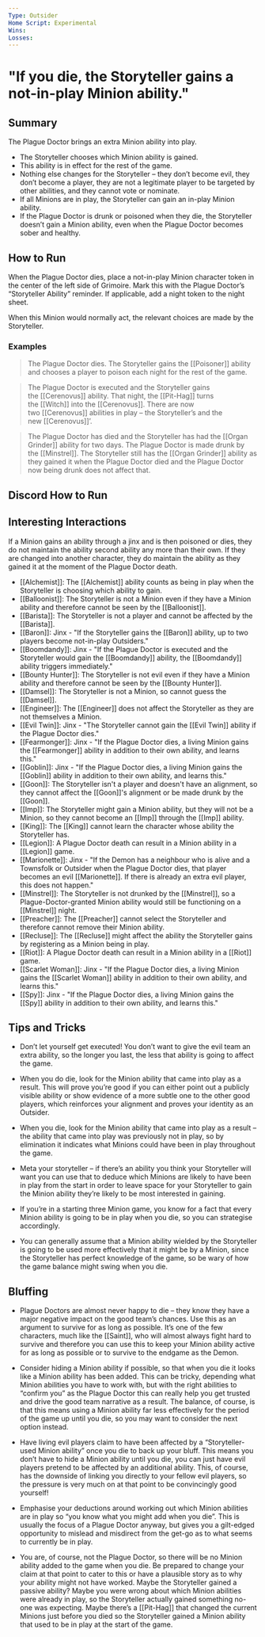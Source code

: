 ```yaml
---
Type: Outsider
Home Script: Experimental
Wins: 
Losses:
---
```

# "If you die, the Storyteller gains a not-in-play Minion ability."

## Summary
The Plague Doctor brings an extra Minion ability into play.

- The Storyteller chooses which Minion ability is gained.
- This ability is in effect for the rest of the game.
- Nothing else changes for the Storyteller – they don’t become evil, they don’t become a player, they are not a legitimate player to be targeted by other abilities, and they cannot vote or nominate.
- If all Minions are in play, the Storyteller can gain an in-play Minion ability.
- If the Plague Doctor is drunk or poisoned when they die, the Storyteller doesn’t gain a Minion ability, even when the Plague Doctor becomes sober and healthy.
## How to Run
When the Plague Doctor dies, place a not-in-play Minion character token in the center of the left side of Grimoire. Mark this with the Plague Doctor’s “Storyteller Ability” reminder. If applicable, add a night token to the night sheet.

When this Minion would normally act, the relevant choices are made by the Storyteller.
### Examples
>The Plague Doctor dies. The Storyteller gains the [[Poisoner]] ability and chooses a player to poison each night for the rest of the game.

>The Plague Doctor is executed and the Storyteller gains the [[Cerenovus]] ability. That night, the [[Pit-Hag]] turns the [[Witch]] into the [[Cerenovus]]. There are now two [[Cerenovus]] abilities in play – the Storyteller’s and the new [[Cerenovus]]’.

>The Plague Doctor has died and the Storyteller has had the [[Organ Grinder]] ability for two days. The Plague Doctor is made drunk by the [[Minstrel]]. The Storyteller still has the [[Organ Grinder]] ability as they gained it when the Plague Doctor died and the Plague Doctor now being drunk does not affect that.

## Discord How to Run


## Interesting Interactions
If a Minion gains an ability through a jinx and is then poisoned or dies, they do not maintain the ability second ability any more than their own. If they are changed into another character, they do maintain the ability as they gained it at the moment of the Plague Doctor death. 

- [[Alchemist]]: The [[Alchemist]] ability counts as being in play when the Storyteller is choosing which ability to gain. 
- [[Balloonist]]: The Storyteller is not a Minion even if they have a Minion ability and therefore cannot be seen by the [[Balloonist]]. 
- [[Barista]]: The Storyteller is not a player and cannot be affected by the [[Barista]]. 
- [[Baron]]: Jinx - "If the Storyteller gains the [[Baron]] ability, up to two players become not-in-play Outsiders." 
- [[Boomdandy]]: Jinx - "If the Plague Doctor is executed and the Storyteller would gain the [[Boomdandy]] ability, the [[Boomdandy]] ability triggers immediately." 
- [[Bounty Hunter]]: The Storyteller is not evil even if they have a Minion ability and therefore cannot be seen by the [[Bounty Hunter]]. 
- [[Damsel]]: The Storyteller is not a Minion, so cannot guess the [[Damsel]]. 
- [[Engineer]]: The [[Engineer]] does not affect the Storyteller as they are not themselves a Minion. 
- [[Evil Twin]]: Jinx - "The Storyteller cannot gain the [[Evil Twin]] ability if the Plague Doctor dies." 
- [[Fearmonger]]: Jinx - "If the Plague Doctor dies, a living Minion gains the [[Fearmonger]] ability in addition to their own ability, and learns this." 
- [[Goblin]]: Jinx - "If the Plague Doctor dies, a living Minion gains the [[Goblin]] ability in addition to their own ability, and learns this." 
- [[Goon]]: The Storyteller isn't a player and doesn't have an alignment, so they cannot affect the [[Goon]]'s alignment or be made drunk by the [[Goon]]. 
- [[Imp]]: The Storyteller might gain a Minion ability, but they will not be a Minion, so they cannot become an [[Imp]] through the [[Imp]] ability. 
- [[King]]: The [[King]] cannot learn the character whose ability the Storyteller has. 
- [[Legion]]: A Plague Doctor death can result in a Minion ability in a [[Legion]] game. 
- [[Marionette]]: Jinx - "If the Demon has a neighbour who is alive and a Townsfolk or Outsider when the Plague Doctor dies, that player becomes an evil [[Marionette]]. If there is already an extra evil player, this does not happen." 
- [[Minstrel]]: The Storyteller is not drunked by the [[Minstrel]], so a Plague-Doctor-granted Minion ability would still be functioning on a [[Minstrel]] night. 
- [[Preacher]]: The [[Preacher]] cannot select the Storyteller and therefore cannot remove their Minion ability. 
- [[Recluse]]: The [[Recluse]] might affect the ability the Storyteller gains by registering as a Minion being in play. 
- [[Riot]]: A Plague Doctor death can result in a Minion ability in a [[Riot]] game. 
- [[Scarlet Woman]]: Jinx - "If the Plague Doctor dies, a living Minion gains the [[Scarlet Woman]] ability in addition to their own ability, and learns this." 
- [[Spy]]: Jinx - "If the Plague Doctor dies, a living Minion gains the [[Spy]] ability in addition to their own ability, and learns this."

## Tips and Tricks
- Don’t let yourself get executed! You don’t want to give the evil team an extra ability, so the longer you last, the less that ability is going to affect the game.

- When you do die, look for the Minion ability that came into play as a result. This will prove you’re good if you can either point out a publicly visible ability or show evidence of a more subtle one to the other good players, which reinforces your alignment and proves your identity as an Outsider.

- When you die, look for the Minion ability that came into play as a result – the ability that came into play was previously not in play, so by elimination it indicates what Minions could have been in play throughout the game.

- Meta your storyteller – if there’s an ability you think your Storyteller will want you can use that to deduce which Minions are likely to have been in play from the start in order to leave space for your Storyteller to gain the Minion ability they’re likely to be most interested in gaining.

- If you’re in a starting three Minion game, you know for a fact that every Minion ability is going to be in play when you die, so you can strategise accordingly.

- You can generally assume that a Minion ability wielded by the Storyteller is going to be used more effectively that it might be by a Minion, since the Storyteller has perfect knowledge of the game, so be wary of how the game balance might swing when you die.

## Bluffing
- Plague Doctors are almost never happy to die – they know they have a major negative impact on the good team’s chances. Use this as an argument to survive for as long as possible. It’s one of the few characters, much like the [[Saint]], who will almost always fight hard to survive and therefore you can use this to keep your Minion ability active for as long as possible or to survive to the endgame as the Demon.

- Consider hiding a Minion ability if possible, so that when you die it looks like a Minion ability has been added. This can be tricky, depending what Minion abilities you have to work with, but with the right abilities to “confirm you” as the Plague Doctor this can really help you get trusted and drive the good team narrative as a result. The balance, of course, is that this means using a Minion ability far less effectively for the period of the game up until you die, so you may want to consider the next option instead.

- Have living evil players claim to have been affected by a “Storyteller-used Minion ability” once you die to back up your bluff. This means you don’t have to hide a Minion ability until you die, you can just have evil players pretend to be affected by an additional ability. This, of course, has the downside of linking you directly to your fellow evil players, so the pressure is very much on at that point to be convincingly good yourself!

- Emphasise your deductions around working out which Minion abilities are in play so “you know what you might add when you die”. This is usually the focus of a Plague Doctor anyway, but gives you a gilt-edged opportunity to mislead and misdirect from the get-go as to what seems to currently be in play.

- You are, of course, not the Plague Doctor, so there will be no Minion ability added to the game when you die. Be prepared to change your claim at that point to cater to this or have a plausible story as to why your ability might not have worked. Maybe the Storyteller gained a passive ability? Maybe you were wrong about which Minion abilities were already in play, so the Storyteller actually gained something no-one was expecting. Maybe there’s a [[Pit-Hag]] that changed the current Minions just before you died so the Storyteller gained a Minion ability that used to be in play at the start of the game.
